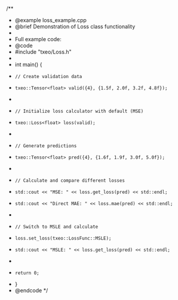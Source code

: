 /**
 * @example loss_example.cpp
 * @brief Demonstration of Loss class functionality
 * 
 * Full example code:
 * @code
 * #include "txeo/Loss.h"
 * 
 * int main() {
 *     // Create validation data
 *     txeo::Tensor<float> valid({4}, {1.5f, 2.0f, 3.2f, 4.8f});
 *     
 *     // Initialize loss calculator with default (MSE)
 *     txeo::Loss<float> loss(valid);
 *     
 *     // Generate predictions
 *     txeo::Tensor<float> pred({4}, {1.6f, 1.9f, 3.0f, 5.0f});
 *     
 *     // Calculate and compare different losses
 *     std::cout << "MSE: " << loss.get_loss(pred) << std::endl;
 *     std::cout << "Direct MAE: " << loss.mae(pred) << std::endl;
 *     
 *     // Switch to MSLE and calculate
 *     loss.set_loss(txeo::LossFunc::MSLE);
 *     std::cout << "MSLE: " << loss.get_loss(pred) << std::endl;
 *     
 *     return 0;
 * }
 * @endcode
 */